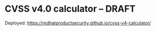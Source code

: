 # CVSS v4.0 calculator – DRAFT

Deployed: https://redhatproductsecurity.github.io/cvss-v4-calculator/
